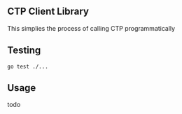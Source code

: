 ## CTP Client Library
This simplies the process of calling CTP programmatically

## Testing
`go test ./...`

## Usage
todo